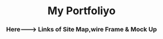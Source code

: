 <h1 align="center">My Portfoliyo</h1>
<h3 align="center">Here---> Links of Site Map,wire Frame & Mock Up</h3>
